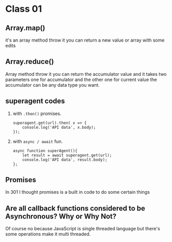 # Class 01

## Array.map()

it's an array method throw it you can return a new value or array with some edits 

## Array.reduce()

Array method throw it you can return the accumulator value and it takes two parameters one for accumulator and the other one for current value the accumulator can be any data type you want.

## superagent codes

1. with `.then()` promises.
    ```
    superagent.get(url).then( x => {
        console.log('API data', x.body);
    });
    ```
1. with `async / await` fun.
    ```
    async function superAgent(){
        let result = await superagent.get(url);
        console.log('API data', result.body);
    };
    ```

## Promises
In 301 I thought promises is a built in code to do some certain things

## Are all callback functions considered to be Asynchronous? Why or Why Not?
Of course no because JavaScript is single threaded language but there's some operations make it multi threaded.